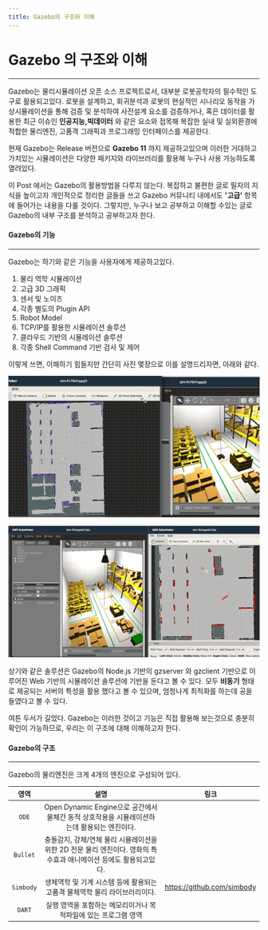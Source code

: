 ```yaml
---
title: Gazebo의 구조와 이해
---
```


# Gazebo 의 구조와 이해
---
Gazebo는 물리시뮬레이션 오픈 소스 프로젝트로서, 대부분 로봇공학자의 필수적인 도구로 활용되고있다. 로봇을 설계하고, 회귀분석과 로봇의 현실적인 시나리오 동작을 가상시뮬레이션을 통해 검증 및 분석하여 사전설계 요소를 검증하거나, 혹은 데이터를 활용한 최근 이슈인 __인공지능,빅데이터__ 와 같은 요소와 접목해 복잡한 실내 및 실외환경에 적합한 물리엔진, 고품격 그래픽과 프로그래밍 인터페이스를 제공한다.  

현재 Gazebo는 Release 버전으로 __Gazebo 11__ 까지 제공하고있으며 이러한 거대하고 가치있는 시뮬레이션은 다양한 패키지와 라이브러리를 활용해 누구나 사용 가능하도록 열려있다.  

이 Post 에서는 Gazebo의 활용방법을 다루지 않는다. 복잡하고 불편한 글로 필자의 지식을 높이고자 개인적으로 정리한 글들을 쓰고 Gazebo 커뮤니티 내에서도 __'고급'__ 항목에 들어가는 내용을 다룰 것이다. 그렇지만, 누구나 보고 공부하고 이해할 수있는 글로 Gazebo의 내부 구조를 분석하고 공부하고자 한다.  

#### Gazebo의 기능
--- 
Gazebo는 하기와 같은 기능을 사용자에게 제공하고있다.  

1. 물리 역학 시뮬레이션
2. 고급 3D 그래픽
3. 센서 및 노이즈 
4. 각종 별도의 Plugin API
5. Robot Model
6.  TCP/IP를 활용한 시뮬레이션 솔루션
7. 클라우드 기반의 시뮬레이션 솔루션
8. 각종 Shell Command 기반 검사 및 제어

이렇게 쓰면, 이해하기 힘들지만 간단히 사진 몇장으로 이를 설명드리자면, 아래와 같다.  

![Relation](https://github.com/gwkim9444/gwkim9444.github.io/blob/master/_posts/picture/amazon.gif?raw=true)  

![Relation](https://github.com/gwkim9444/gwkim9444.github.io/blob/master/_posts/picture/amazon2.gif?raw=true)  

상기와 같은 솔루션은 Gazebo의 Node.js 기반의 gzserver 와 gzclient 기반으로 이루어진 Web 기반의 시뮬레이션 솔루션에 기반을 둔다고 볼 수 있다. 모두 __비동기__ 형태로 제공되는 서버의 특성을 활용 했다고 볼 수 있으며, 엄청나게 최적화를 하는데 공을 들였다고 볼  수 있다.  

여튼 두서가 길었다. Gazebo는 이러한 것이고 기능은 직접 활용해 보는것으로 충분히 확인이 가능하므로, 우리는 이 구조에 대해 이해하고자 한다.  

#### Gazebo의 구조
---

Gazebo의 물리엔진은 크게 4개의 엔진으로 구성되어 있다.  

| 영역 | 설명 | 링크 |
| :--------: | :--------: | :--------: |  
|`ODE` | Open Dynamic Engine으로 공간에서 물체간 동적 상호작용을 시뮬레이션하는데 활용되는 엔진이다. | 
|`Bullet`|충돌감지, 강체/연체 물리 시뮬레이션을 위한 2D 전문 물리 엔진이다.  영화의 특수효과 애니메이션 등에도 활용되고있다.| 
|`Simbody`|생체역학 및 기계 시스템 등에 활용되는 고품격 물체역학 물리 라이브러리이다.  | https://github.com/simbody |
|`DART`|실행 영역을 포함하는 메모리이거나 목적파일에 있는 프로그램 영역| 

### 